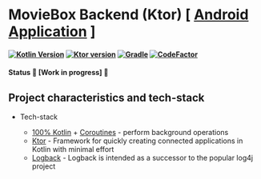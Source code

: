 # MovieBox Backend (Ktor) [ [Android Application](https://github.com/majorkik/moviebox_compose) ]

#### [![Kotlin Version](https://img.shields.io/badge/Kotlin-1.4.30-brightgreen)](https://kotlinlang.org) [![Ktor version](https://img.shields.io/badge/Ktor-1.5.2-red)](https://ktor.io) [![Gradle](https://img.shields.io/badge/Gradle-6.8.2-blue)](https://gradle.org) [![CodeFactor](https://www.codefactor.io/repository/github/majorkik/moviebox-backend/badge)](https://www.codefactor.io/repository/github/majorkik/moviebox-backend)



#### Status 🚧 [Work in progress] 🚧



## Project characteristics and tech-stack

-   Tech-stack

    -   [100% Kotlin](https://kotlinlang.org/) + [Coroutines](https://kotlinlang.org/docs/reference/coroutines-overview.html) - perform background operations
    -   [Ktor](https://github.com/ktorio/ktor) - Framework for quickly creating connected applications in Kotlin with minimal effort
    -   [Logback](https://ktor.io/docs/logging.html) - Logback is intended as a successor to the popular log4j project
